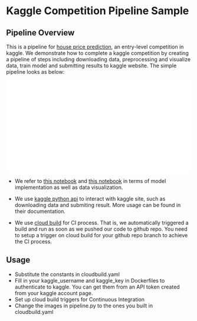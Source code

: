 # Kaggle Competition Pipeline Sample

## Pipeline Overview

This is a pipeline for [house price prediction](https://www.kaggle.com/c/house-prices-advanced-regression-techniques), an entry-level competition in kaggle. We demonstrate how to complete a kaggle competition by creating a pipeline of steps including downloading data, preprocessing and visualize data, train model and submitting results to kaggle website. The simple pipeline looks as below:

![](pipeline_overview.png)

* We refer to [this notebook](https://www.kaggle.com/rajgupta5/house-price-prediction) and [this notebook](https://www.kaggle.com/neviadomski/how-to-get-to-top-25-with-simple-model-sklearn) in terms of model implementation as well as data visualization.

* We use [kaggle python api](https://github.com/Kaggle/kaggle-api) to interact with kaggle site, such as downloading data and submiting result. More usage can be found in their documentation.

* We use [cloud build](https://cloud.google.com/cloud-build/) for CI process. That is, we automatically triggered a build and run as soon as we pushed our code to github repo. You need to setup a trigger on cloud build for your github repo branch to achieve the CI process.

## Usage

* Substitute the constants in cloudbuild.yaml
* Fill in your kaggle_username and kaggle_key in Dockerfiles to authenticate to kaggle. You can get them from an API token created from your kaggle account page.
* Set up cloud build triggers for Continuous Integration
* Change the images in pipeline.py to the ones you built in cloudbuild.yaml 